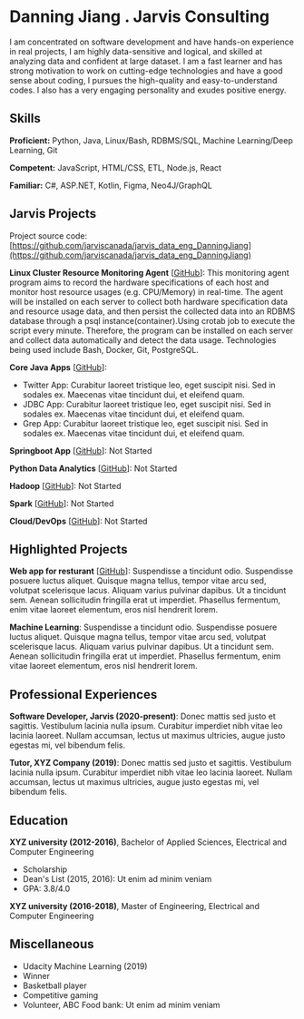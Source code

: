 # Danning Jiang . Jarvis Consulting

I am concentrated on software development and have hands-on experience in real projects, I am highly data-sensitive and logical, and skilled at analyzing data and confident at large dataset. I am a fast learner and has strong motivation to work on cutting-edge technologies and have a good sense about coding, I pursues the high-quality and easy-to-understand codes. I also has a very engaging personality and exudes positive energy.

## Skills

**Proficient:** Python, Java, Linux/Bash, RDBMS/SQL, Machine Learning/Deep Learning, Git

**Competent:** JavaScript, HTML/CSS, ETL, Node.js, React

**Familiar:** C#, ASP.NET, Kotlin, Figma, Neo4J/GraphQL

## Jarvis Projects

Project source code: [https://github.com/jarviscanada/jarvis_data_eng_DanningJiang](https://github.com/jarviscanada/jarvis_data_eng_DanningJiang)


**Linux Cluster Resource Monitoring Agent** [[GitHub](https://github.com/jarviscanada/jarvis_data_eng_DanningJiang/tree/master/linux_sql)]: This monitoring agent program aims to record the hardware specifications of each host and monitor host resource usages (e.g. CPU/Memory) in real-time. The agent will be installed on each server to collect both hardware specification data and resource usage data, and then persist the collected data into an RDBMS database through a psql instance(container).Using crotab job to execute the script every minute. Therefore, the program can be installed on each server and collect data automatically and detect the data usage. Technologies being used include Bash, Docker, Git, PostgreSQL.

**Core Java Apps** [[GitHub](https://github.com/jarviscanada/jarvis_data_eng_DanningJiang/tree/master/core_java)]:
      
  - Twitter App: Curabitur laoreet tristique leo, eget suscipit nisi. Sed in sodales ex. Maecenas vitae tincidunt dui, et eleifend quam.
  - JDBC App: Curabitur laoreet tristique leo, eget suscipit nisi. Sed in sodales ex. Maecenas vitae tincidunt dui, et eleifend quam.
  - Grep App: Curabitur laoreet tristique leo, eget suscipit nisi. Sed in sodales ex. Maecenas vitae tincidunt dui, et eleifend quam.

**Springboot App** [[GitHub](https://github.com/jarviscanada/jarvis_data_eng_DanningJiang/tree/master/springboot)]: Not Started

**Python Data Analytics** [[GitHub](https://github.com/jarviscanada/jarvis_data_eng_DanningJiang/tree/master/python_data_anlytics)]: Not Started

**Hadoop** [[GitHub](https://github.com/jarviscanada/jarvis_data_eng_DanningJiang/tree/master/hadoop)]: Not Started

**Spark** [[GitHub](https://github.com/jarviscanada/jarvis_data_eng_DanningJiang/tree/master/spark)]: Not Started

**Cloud/DevOps** [[GitHub](https://github.com/jarviscanada/jarvis_data_eng_DanningJiang/tree/master/cloud_devops)]: Not Started


## Highlighted Projects
**Web app for resturant** [[GitHub](https://github.com/jarviscanada/jarvis_profile_builder)]: Suspendisse a tincidunt odio. Suspendisse posuere luctus aliquet. Quisque magna tellus, tempor vitae arcu sed, volutpat scelerisque lacus. Aliquam varius pulvinar dapibus. Ut a tincidunt sem. Aenean sollicitudin fringilla erat ut imperdiet. Phasellus fermentum, enim vitae laoreet elementum, eros nisl hendrerit lorem.

**Machine Learning**: Suspendisse a tincidunt odio. Suspendisse posuere luctus aliquet. Quisque magna tellus, tempor vitae arcu sed, volutpat scelerisque lacus. Aliquam varius pulvinar dapibus. Ut a tincidunt sem. Aenean sollicitudin fringilla erat ut imperdiet. Phasellus fermentum, enim vitae laoreet elementum, eros nisl hendrerit lorem.


## Professional Experiences

**Software Developer, Jarvis (2020-present)**: Donec mattis sed justo et sagittis. Vestibulum lacinia nulla ipsum. Curabitur imperdiet nibh vitae leo lacinia laoreet. Nullam accumsan, lectus ut maximus ultricies, augue justo egestas mi, vel bibendum felis.

**Tutor, XYZ Company (2019)**: Donec mattis sed justo et sagittis. Vestibulum lacinia nulla ipsum. Curabitur imperdiet nibh vitae leo lacinia laoreet. Nullam accumsan, lectus ut maximus ultricies, augue justo egestas mi, vel bibendum felis.


## Education
**XYZ university (2012-2016)**, Bachelor of Applied Sciences, Electrical and Computer Engineering
- Scholarship
- Dean's List (2015, 2016): Ut enim ad minim veniam
- GPA: 3.8/4.0

**XYZ university (2016-2018)**, Master of Engineering, Electrical and Computer Engineering


## Miscellaneous
- Udacity Machine Learning (2019)
- Winner
- Basketball player
- Competitive gaming
- Volunteer, ABC Food bank: Ut enim ad minim veniam